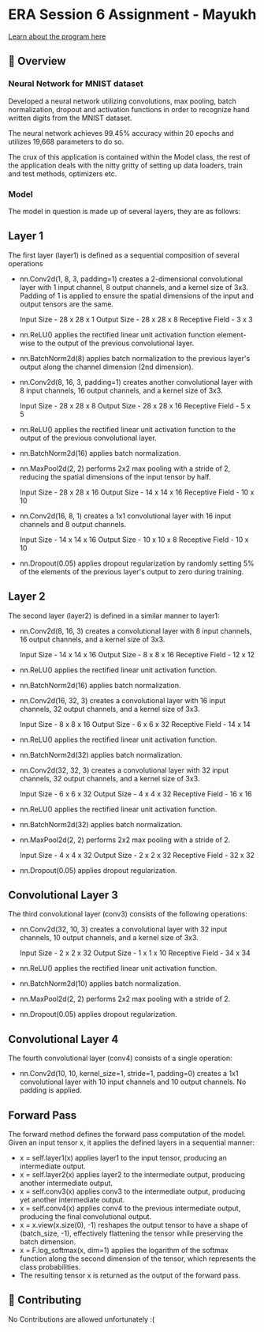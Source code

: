 <!-- markdownlint-disable MD030 -->

# ERA Session 6 Assignment - Mayukh

<a href="https://theschoolof.ai/#programs">Learn about the program here</a>

## 📝 Overview

### Neural Network for MNIST dataset

Developed a neural network utilizing convolutions, max pooling, batch normalization, dropout and activation functions in order to recognize hand written digits from the MNIST dataset.

The neural network achieves 99.45% accuracy within 20 epochs and utilizes 19,668 parameters to do so.

The crux of this application is contained within the Model class, the rest of the application deals with the nitty gritty of setting up data loaders, train and test methods, optimizers etc.

### Model 

The model in question is made up of several layers, they are as follows:

## Layer 1

The first layer (layer1) is defined as a sequential composition of several operations

- nn.Conv2d(1, 8, 3, padding=1) creates a 2-dimensional convolutional layer with 1 input channel, 8 output channels, and a kernel size of 3x3. Padding of 1 is applied to ensure the spatial dimensions of the input and output tensors are the same.

    Input Size - 28 x 28 x 1
    Output Size - 28 x 28 x 8
    Receptive Field - 3 x 3

- nn.ReLU() applies the rectified linear unit activation function element-wise to the output of the previous convolutional layer.
- nn.BatchNorm2d(8) applies batch normalization to the previous layer's output along the channel dimension (2nd dimension).
- nn.Conv2d(8, 16, 3, padding=1) creates another convolutional layer with 8 input channels, 16 output channels, and a kernel size of 3x3.

    Input Size - 28 x 28 x 8
    Output Size - 28 x 28 x 16
    Receptive Field - 5 x 5

- nn.ReLU() applies the rectified linear unit activation function to the output of the previous convolutional layer.
- nn.BatchNorm2d(16) applies batch normalization.
- nn.MaxPool2d(2, 2) performs 2x2 max pooling with a stride of 2, reducing the spatial dimensions of the input tensor by half.

    Input Size - 28 x 28 x 16
    Output Size - 14 x 14 x 16
    Receptive Field - 10 x 10

- nn.Conv2d(16, 8, 1) creates a 1x1 convolutional layer with 16 input channels and 8 output channels.

    Input Size - 14 x 14 x 16
    Output Size - 10 x 10 x 8
    Receptive Field - 10 x 10

- nn.Dropout(0.05) applies dropout regularization by randomly setting 5% of the elements of the previous layer's output to zero during training.

## Layer 2

The second layer (layer2) is defined in a similar manner to layer1:

- nn.Conv2d(8, 16, 3) creates a convolutional layer with 8 input channels, 16 output channels, and a kernel size of 3x3.

    Input Size - 14 x 14 x 16
    Output Size - 8 x 8 x 16
    Receptive Field - 12 x 12

- nn.ReLU() applies the rectified linear unit activation function.
- nn.BatchNorm2d(16) applies batch normalization.
- nn.Conv2d(16, 32, 3) creates a convolutional layer with 16 input channels, 32 output channels, and a kernel size of 3x3.

    Input Size - 8 x 8 x 16
    Output Size - 6 x 6 x 32
    Receptive Field - 14 x 14

- nn.ReLU() applies the rectified linear unit activation function.
- nn.BatchNorm2d(32) applies batch normalization.
- nn.Conv2d(32, 32, 3) creates a convolutional layer with 32 input channels, 32 output channels, and a kernel size of 3x3.

    Input Size - 6 x 6 x 32
    Output Size - 4 x 4 x 32
    Receptive Field - 16 x 16

- nn.ReLU() applies the rectified linear unit activation function.
- nn.BatchNorm2d(32) applies batch normalization.
- nn.MaxPool2d(2, 2) performs 2x2 max pooling with a stride of 2.

    Input Size - 4 x 4 x 32
    Output Size - 2 x 2 x 32
    Receptive Field - 32 x 32

- nn.Dropout(0.05) applies dropout regularization.

## Convolutional Layer 3

The third convolutional layer (conv3) consists of the following operations:

- nn.Conv2d(32, 10, 3) creates a convolutional layer with 32 input channels, 10 output channels, and a kernel size of 3x3.

    Input Size - 2 x 2 x 32
    Output Size - 1 x 1 x 10
    Receptive Field - 34 x 34

- nn.ReLU() applies the rectified linear unit activation function.
- nn.BatchNorm2d(10) applies batch normalization.
- nn.MaxPool2d(2, 2) performs 2x2 max pooling with a stride of 2.
- nn.Dropout(0.05) applies dropout regularization.

## Convolutional Layer 4

The fourth convolutional layer (conv4) consists of a single operation:

- nn.Conv2d(10, 10, kernel_size=1, stride=1, padding=0) creates a 1x1 convolutional layer with 10 input channels and 10 output channels. No padding is applied.

## Forward Pass

The forward method defines the forward pass computation of the model. Given an input tensor x, it applies the defined layers in a sequential manner:

- x = self.layer1(x) applies layer1 to the input tensor, producing an intermediate output.
- x = self.layer2(x) applies layer2 to the intermediate output, producing another intermediate output.
- x = self.conv3(x) applies conv3 to the intermediate output, producing yet another intermediate output.
- x = self.conv4(x) applies conv4 to the previous intermediate output, producing the final convolutional output.
- x = x.view(x.size(0), -1) reshapes the output tensor to have a shape of (batch_size, -1), effectively flattening the tensor while preserving the batch dimension.
- x = F.log_softmax(x, dim=1) applies the logarithm of the softmax function along the second dimension of the tensor, which represents the class probabilities.
- The resulting tensor x is returned as the output of the forward pass.

## 🙌 Contributing

No Contributions are allowed unfortunately :(
